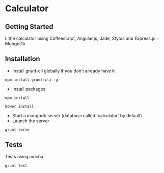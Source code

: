 # Calculator

## Getting Started
Little calculator using Coffeescript, Angular.js, Jade, Stylus and Express.js + MongoDb

## Installation
- Install grunt-cli globally if you don't already have it

```shell
npm install grunt-cli -g
```
- Install packages

```shell
npm install
```

```shell
bower install
```
- Start a mongodb server (database called 'calculator' by default)
- Launch the server
```shell
grunt serve
```

## Tests

Tests using mocha
```shell
grunt test
```